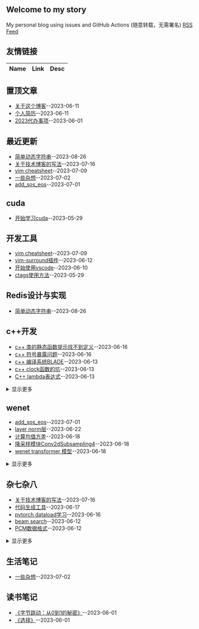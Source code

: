 ## Welcome to my story
My personal blog using issues and GitHub Actions (随意转载，无需署名)
[RSS Feed](https://raw.githubusercontent.com/wjwever/gitblog/master/feed.xml)
## 友情链接
| Name | Link | Desc | 
 | ---- | ---- | ---- |
## 置顶文章
- [关于这个博客](https://github.com/wjwever/gitblog/issues/22)--2023-06-11
- [个人简历](https://github.com/wjwever/gitblog/issues/21)--2023-06-11
- [2023代办事项](https://github.com/wjwever/gitblog/issues/17)--2023-06-01
## 最近更新
- [简单动态字符串](https://github.com/wjwever/gitblog/issues/52)--2023-08-26
- [关于技术博客的写法](https://github.com/wjwever/gitblog/issues/51)--2023-07-16
- [vim cheatsheet](https://github.com/wjwever/gitblog/issues/50)--2023-07-09
- [一些杂想](https://github.com/wjwever/gitblog/issues/46)--2023-07-02
- [add_sos_eos](https://github.com/wjwever/gitblog/issues/45)--2023-07-01
## cuda
- [开始学习cuda](https://github.com/wjwever/gitblog/issues/10)--2023-05-29
## 开发工具
- [vim cheatsheet](https://github.com/wjwever/gitblog/issues/50)--2023-07-09
- [vim-surround插件](https://github.com/wjwever/gitblog/issues/31)--2023-06-12
- [开始使用vscode](https://github.com/wjwever/gitblog/issues/19)--2023-06-10
- [ctags使用方法](https://github.com/wjwever/gitblog/issues/13)--2023-05-29
## Redis设计与实现
- [简单动态字符串](https://github.com/wjwever/gitblog/issues/52)--2023-08-26
## c++开发
- [c++ 类的静态函数提示找不到定义](https://github.com/wjwever/gitblog/issues/37)--2023-06-16
- [c++ 符号暴露问题](https://github.com/wjwever/gitblog/issues/36)--2023-06-16
- [c++ 编译系统BLADE](https://github.com/wjwever/gitblog/issues/35)--2023-06-13
- [c++ clock函数的坑](https://github.com/wjwever/gitblog/issues/34)--2023-06-13
- [C++ lambda表达式](https://github.com/wjwever/gitblog/issues/33)--2023-06-13
<details><summary>显示更多</summary>

- [c++编译过程阅读笔记](https://github.com/wjwever/gitblog/issues/32)--2023-06-12
- [c++运算符优先级](https://github.com/wjwever/gitblog/issues/27)--2023-06-12
- [c++如何释放vector的内存](https://github.com/wjwever/gitblog/issues/24)--2023-06-12
</details>

## wenet
- [add_sos_eos](https://github.com/wjwever/gitblog/issues/45)--2023-07-01
- [layer norm层](https://github.com/wjwever/gitblog/issues/44)--2023-06-22
- [计算均值方差](https://github.com/wjwever/gitblog/issues/43)--2023-06-18
- [降采样模块Conv2dSubsampling4](https://github.com/wjwever/gitblog/issues/42)--2023-06-18
- [wenet transformer 模型](https://github.com/wjwever/gitblog/issues/41)--2023-06-18
<details><summary>显示更多</summary>

- [wenet学习](https://github.com/wjwever/gitblog/issues/40)--2023-06-17
</details>

## 杂七杂八
- [关于技术博客的写法](https://github.com/wjwever/gitblog/issues/51)--2023-07-16
- [代码生成工具](https://github.com/wjwever/gitblog/issues/39)--2023-06-17
- [pytorch dataload学习](https://github.com/wjwever/gitblog/issues/38)--2023-06-16
- [beam search](https://github.com/wjwever/gitblog/issues/30)--2023-06-12
- [PCM数据格式](https://github.com/wjwever/gitblog/issues/29)--2023-06-12
<details><summary>显示更多</summary>

- [先验概率和后验概率](https://github.com/wjwever/gitblog/issues/28)--2023-06-12
- [shell scripts](https://github.com/wjwever/gitblog/issues/26)--2023-06-12
- [Linux限速解压](https://github.com/wjwever/gitblog/issues/25)--2023-06-12
- [git如何撤销](https://github.com/wjwever/gitblog/issues/23)--2023-06-12
- [github 代码比较](https://github.com/wjwever/gitblog/issues/20)--2023-06-11
- [Python 协程](https://github.com/wjwever/gitblog/issues/18)--2023-06-04
</details>

## 生活笔记
- [一些杂想](https://github.com/wjwever/gitblog/issues/46)--2023-07-02
## 读书笔记
- [《字节跳动：从0到1的秘密》](https://github.com/wjwever/gitblog/issues/16)--2023-06-01
- [《选择》](https://github.com/wjwever/gitblog/issues/15)--2023-06-01

